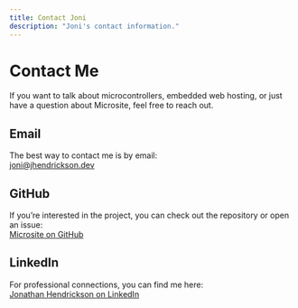```yaml
---
title: Contact Joni
description: "Joni's contact information."
---
```


# Contact Me

If you want to talk about microcontrollers, embedded web hosting, or just have a
question about Microsite, feel free to reach out.

## Email

The best way to contact me is by email:  
[joni@jhendrickson.dev](mailto:joni@jhendrickson.dev)

## GitHub

If you’re interested in the project, you can check out the repository or open an
issue:  
[Microsite on GitHub](https://github.com/averagewagon/microsite)

## LinkedIn

For professional connections, you can find me here:  
[Jonathan Hendrickson on LinkedIn](https://www.linkedin.com/in/jonathan-r-hendrickson/)

